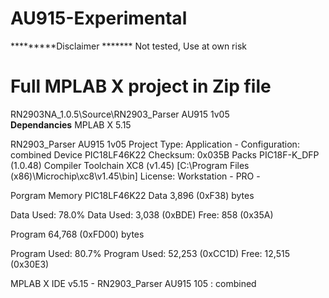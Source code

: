 # AU915-Experimental
*********Disclaimer *******
Not tested,  Use at own risk

Full MPLAB X project   in Zip file
=======================
RN2903NA_1.0.5\Source\RN2903_Parser AU915 1v05    
**Dependancies**
MPLAB X  5.15

RN2903_Parser  AU915 1v05
Project Type: Application - Configuration: combined
Device PIC18LF46K22
 Checksum: 0x035B
Packs PIC18F-K_DFP (1.0.48)
Compiler Toolchain
XC8 (v1.45) [C:\Program Files (x86)\Microchip\xc8\v1.45\bin]
License: Workstation - PRO - 

Porgram Memory   PIC18LF46K22
Data 3,896 (0xF38) bytes 

Data Used: 78.0%
Data Used: 3,038 (0xBDE) Free: 858 (0x35A)

Program 64,768 (0xFD00) bytes 

Program Used: 80.7%
Program Used: 52,253 (0xCC1D) Free: 12,515 (0x30E3)

MPLAB X IDE v5.15 - RN2903_Parser  AU915  105 : combined
 


